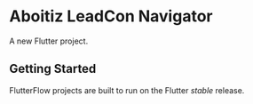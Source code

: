 # Aboitiz LeadCon Navigator

A new Flutter project.

## Getting Started

FlutterFlow projects are built to run on the Flutter _stable_ release.
